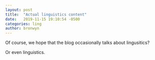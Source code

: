 ```yaml
---
layout: post
title:  "Actual linguistics content"
date:   2019-11-15 19:10:54 -0500
categories: ling
author: bronwyn
---
```


Of course, we hope that the blog occasionally talks about lingusitics? 

Or even linguistics. 